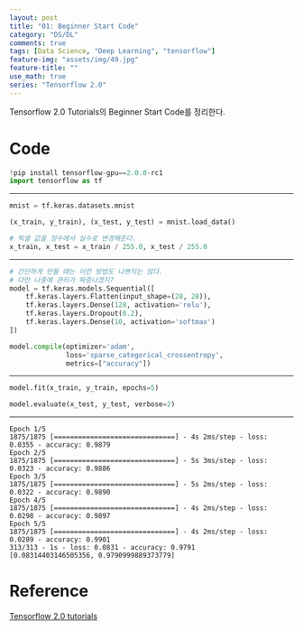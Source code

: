 ```yaml
---
layout: post
title: "01: Beginner Start Code"
category: "DS/DL"
comments: true
tags: [Data Science, "Deep Learning", "tensorflow"]
feature-img: "assets/img/49.jpg"
feature-title: ""
use_math: true
series: "Tensorflow 2.0"
---
```


Tensorflow 2.0 Tutorials의 Beginner Start Code를 정리한다.

# Code

```python
!pip install tensorflow-gpu==2.0.0-rc1
import tensorflow as tf
```

---

```python
mnist = tf.keras.datasets.mnist

(x_train, y_train), (x_test, y_test) = mnist.load_data()

# 픽셀 값을 정수에서 실수로 변경해준다.
x_train, x_test = x_train / 255.0, x_test / 255.0
```

---

```python
# 간단하게 만들 때는 이런 방법도 나쁘지는 않다.
# 다만 나중에 관리가 짜증나겠지?
model = tf.keras.models.Sequential([
    tf.keras.layers.Flatten(input_shape=(28, 28)),
    tf.keras.layers.Dense(128, activation='relu'),
    tf.keras.layers.Dropout(0.2),
    tf.keras.layers.Dense(10, activation='softmax')
])

model.compile(optimizer='adam',
              loss='sparse_categorical_crossentropy',
              metrics=["accuracy"])
```

---

```python
model.fit(x_train, y_train, epochs=5)

model.evaluate(x_test, y_test, verbose=2)
```

---

```
Epoch 1/5
1875/1875 [==============================] - 4s 2ms/step - loss: 0.0355 - accuracy: 0.9879
Epoch 2/5
1875/1875 [==============================] - 5s 3ms/step - loss: 0.0323 - accuracy: 0.9886
Epoch 3/5
1875/1875 [==============================] - 5s 2ms/step - loss: 0.0322 - accuracy: 0.9890
Epoch 4/5
1875/1875 [==============================] - 4s 2ms/step - loss: 0.0298 - accuracy: 0.9897
Epoch 5/5
1875/1875 [==============================] - 4s 2ms/step - loss: 0.0289 - accuracy: 0.9901
313/313 - 1s - loss: 0.0831 - accuracy: 0.9791
[0.08314403146505356, 0.9790999889373779]
```

# Reference

[Tensorflow 2.0 tutorials](https://www.tensorflow.org/tutorials/)
